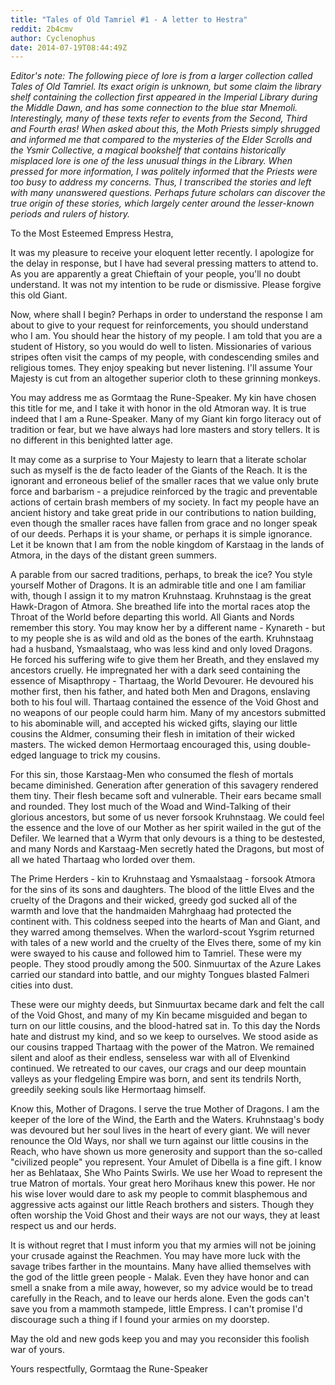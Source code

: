 ```yaml
---
title: "Tales of Old Tamriel #1 - A letter to Hestra"
reddit: 2b4cmv
author: Cyclenophus
date: 2014-07-19T08:44:49Z
---
```


*Editor's note: The following piece of lore is from a larger collection called Tales of Old Tamriel. Its exact origin is unknown, but some claim the library shelf containing the collection first appeared in the Imperial Library during the Middle Dawn, and has some connection to the blue star Mnemoli. Interestingly, many of these texts refer to events from the Second, Third and Fourth eras! When asked about this, the Moth Priests simply shrugged and informed me that compared to the mysteries of the Elder Scrolls and the Ysmir Collective, a magical bookshelf that contains historically misplaced lore is one of the less unusual things in the Library. When pressed for more information, I was politely informed that the Priests were too busy to address my concerns. Thus, I transcribed the stories and left with many unanswered questions. Perhaps future scholars can discover the true origin of these stories, which largely center around the lesser-known periods and rulers of history.*

To the Most Esteemed Empress Hestra,
 
 
 It was my pleasure to receive your eloquent letter recently. I apologize for the delay in response, but I have had several pressing matters to attend to. As you are apparently a great Chieftain of your people, you'll no doubt understand. It was not my intention to be rude or dismissive. Please forgive this old Giant.
 
Now, where shall I begin? Perhaps in order to understand the response I am about to give to your request for reinforcements, you should understand who I am. You should hear the history of my people. I am told that you are a student of History, so you would do well to listen. Missionaries of various stripes often visit the camps of my people, with condescending smiles and religious tomes. They enjoy speaking but never listening. I'll assume Your Majesty is cut from an altogether superior cloth to these grinning monkeys.
 
You may address me as Gormtaag the Rune-Speaker. My kin have chosen this title for me, and I take it with honor in the old Atmoran way. It is true indeed that I am a Rune-Speaker. Many of my Giant kin forgo literacy out of tradition or fear, but we have always had lore masters and story tellers. It is no different in this benighted latter age.
 
It may come as a surprise to Your Majesty to learn that a literate scholar such as myself is the de facto leader of the Giants of the Reach. It is the ignorant and erroneous belief of the smaller races that we value only brute force and barbarism - a prejudice reinforced by the tragic and preventable actions of certain brash members of my society. In fact my people have an ancient history and take great pride in our contributions to nation building, even though the smaller races have  fallen from grace and no longer speak of our deeds. Perhaps it is your shame, or perhaps it is simple ignorance. Let it be known that I am from the noble kingdom of Karstaag in the lands of Atmora, in the days of the distant green summers.
 
     
A parable from our sacred traditions, perhaps, to break the ice? You style yourself Mother of Dragons. It is an admirable title and one I am familiar with, though I assign it to my matron Kruhnstaag. Kruhnstaag is the great Hawk-Dragon of Atmora. She  breathed life into the mortal races atop the Throat of the World before departing this world. All Giants and Nords remember this story. You may know her by a different name - Kynareth - but to my people she is as wild and old as the bones of the earth. Kruhnstaag had a husband, Ysmaalstaag, who was less kind and only loved Dragons. He forced his suffering wife to give them her Breath, and they enslaved my ancestors cruelly. He impregnated her with a dark seed containing the essence of Misapthropy - Thartaag, the World Devourer. He devoured his mother first, then his father, and hated both Men and Dragons, enslaving both to his foul will. Thartaag contained the essence of the Void Ghost and no weapons of our people could harm him. Many of my ancestors submitted to his abominable will, and accepted his wicked gifts, slaying our little cousins the Aldmer, consuming their flesh in imitation of their wicked masters. The wicked demon Hermortaag encouraged this, using double-edged language to trick my cousins.
 
For this sin, those Karstaag-Men who consumed the flesh of mortals became diminished. Generation after generation of this savagery rendered them tiny. Their flesh became soft and vulnerable. Their ears became small and rounded. They lost much of the Woad and Wind-Talking of their glorious ancestors, but some of us never forsook Kruhnstaag. We could feel the essence and the love of our Mother as her spirit wailed in the gut of the Defiler. We learned that a Wyrm that only devours is a thing to be destested, and many Nords and Karstaag-Men secretly hated the Dragons, but most of all we hated Thartaag who lorded over them.
 
The Prime Herders - kin to Kruhnstaag and Ysmaalstaag - forsook Atmora for the sins of its sons and daughters. The blood of the little Elves and the cruelty of the Dragons and their wicked, greedy god sucked all of the warmth and love that the handmaiden Mahrghaag had protected the continent with. This coldness seeped into the hearts of Man and Giant, and they warred among themselves. When the warlord-scout Ysgrim returned with tales of a new world and the cruelty of the Elves there, some of my kin were swayed to his cause and followed him to Tamriel. These were my people. They stood proudly among the 500. Sinmuurtax of the Azure Lakes carried our standard into battle, and our mighty Tongues blasted Falmeri cities into dust.
 
These were our mighty deeds, but Sinmuurtax became dark and felt the call of the Void Ghost, and many of my Kin became misguided and began to turn on our little cousins, and the blood-hatred sat in. To this day the Nords hate and distrust my kind, and so we keep to ourselves. We stood aside as our cousins trapped Thartaag with the power of the Matron. We remained silent and aloof as their endless, senseless war with all of Elvenkind continued. We retreated to our caves, our crags and our deep mountain valleys as your fledgeling Empire was born, and sent its tendrils North, greedily seeking souls like Hermortaag himself.
 
 
Know this, Mother of Dragons. I serve the true Mother of Dragons. I am the keeper of the lore of the Wind, the Earth and the Waters. Kruhnstaag's body was devoured but her soul lives in the heart of every giant. We will never renounce the Old Ways, nor shall we turn against our little cousins in the Reach, who have shown us more generosity and support than the so-called "civilized people" you represent. Your Amulet of Dibella is a fine gift. I know her as Behlataax, She Who Paints Swirls. We use her Woad to represent the true Matron of mortals. Your great hero Morihaus knew this power. He nor his wise lover would dare to ask my people to commit blasphemous and aggressive acts against our little Reach brothers and sisters. Though they often worship the Void Ghost and their ways are not our ways, they at least respect us and our herds.
 
 
It is without regret that I must inform you that my armies will not be joining your crusade against the Reachmen. You may have more luck with the savage tribes farther in the mountains. Many have allied themselves with the god of the little green people - Malak. Even they have honor and can smell a snake from a mile away, however, so my advice would be to tread carefully in the Reach, and to leave our herds alone. Even the gods can't save you from a mammoth stampede, little Empress. I can't promise I'd discourage such a thing if I found your armies on my doorstep.
 
May the old and new gods keep you and may you reconsider this foolish war of yours.
 
 Yours respectfully,
Gormtaag the Rune-Speaker
